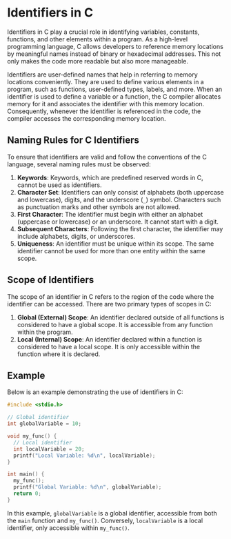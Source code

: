 # Identifiers in C

Identifiers in C play a crucial role in identifying variables, constants, functions, and other elements within a program. As a high-level programming language,
C allows developers to reference memory locations by meaningful names instead of binary or hexadecimal addresses. This not only makes the code more readable
but also more manageable.

Identifiers are user-defined names that help in referring to memory locations conveniently. They are used to define various elements in a program,
such as functions, user-defined types, labels, and more. When an identifier is used to define a variable or a function, the C compiler allocates memory
for it and associates the identifier with this memory location. Consequently, whenever the identifier is referenced in the code,
the compiler accesses the corresponding memory location.

## Naming Rules for C Identifiers

To ensure that identifiers are valid and follow the conventions of the C language, several naming rules must be observed:

1. **Keywords**: Keywords, which are predefined reserved words in C, cannot be used as identifiers.
2. **Character Set**: Identifiers can only consist of alphabets (both uppercase and lowercase), digits, and the underscore (`_`) symbol.
   Characters such as punctuation marks and other symbols are not allowed.
3. **First Character**: The identifier must begin with either an alphabet (uppercase or lowercase) or an underscore. It cannot start with a digit.
4. **Subsequent Characters**: Following the first character, the identifier may include alphabets, digits, or underscores.
5. **Uniqueness**: An identifier must be unique within its scope. The same identifier cannot be used for more than one entity within the same scope.

## Scope of Identifiers

The scope of an identifier in C refers to the region of the code where the identifier can be accessed. There are two primary types of scopes in C:

1. **Global (External) Scope**: An identifier declared outside of all functions is considered to have a global scope. It is accessible from any function within the program.
2. **Local (Internal) Scope**: An identifier declared within a function is considered to have a local scope. It is only accessible within the function where it is declared.

## Example

Below is an example demonstrating the use of identifiers in C:

```c
#include <stdio.h>

// Global identifier
int globalVariable = 10;

void my_func() {
  // Local identifier
  int localVariable = 20;
  printf("Local Variable: %d\n", localVariable);
}

int main() {
  my_func();
  printf("Global Variable: %d\n", globalVariable);
  return 0;
}
```

In this example, `globalVariable` is a global identifier, accessible from both the `main` function and `my_func()`. Conversely,
`localVariable` is a local identifier, only accessible within `my_func()`.
